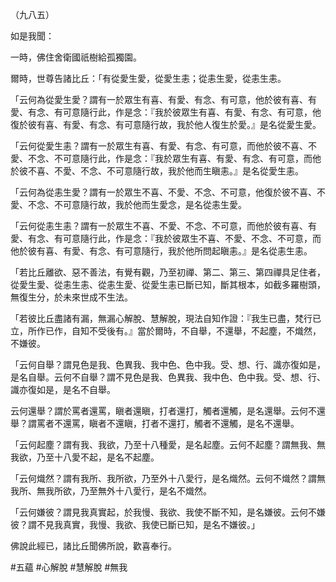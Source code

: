 （九八五）

如是我聞：

一時，佛住舍衛國祇樹給孤獨園。

爾時，世尊告諸比丘：「有從愛生愛，從愛生恚；從恚生愛，從恚生恚。

「云何為從愛生愛？謂有一於眾生有喜、有愛、有念、有可意，他於彼有喜、有愛、有念、有可意隨行此，作是念：『我於彼眾生有喜、有愛、有念、有可意，他復於彼有喜、有愛、有念、有可意隨行故，我於他人復生於愛。』是名從愛生愛。

「云何從愛生恚？謂有一於眾生有喜、有愛、有念、有可意，而他於彼不喜、不愛、不念、不可意隨行此，作是念：『我於眾生有喜、有愛、有念、有可意，而他於彼不喜、不愛、不念、不可意隨行故，我於他而生瞋恚。』是名從愛生恚。

「云何為從恚生愛？謂有一於眾生不喜、不愛、不念、不可意，他復於彼不喜、不愛、不念、不可意隨行故，我於他而生愛念，是名從恚生愛。

「云何從恚生恚？謂有一於眾生不喜、不愛、不念、不可意，而他於彼有喜、有愛、有念、有可意隨行此，作是念：『我於彼眾生不喜、不愛、不念、不可意，而他於彼有喜、有愛、有念、有可意隨行，我於他所問起瞋恚。』是名從恚生恚。

「若比丘離欲、惡不善法，有覺有觀，乃至初禪、第二、第三、第四禪具足住者，從愛生愛、從恚生恚、從恚生愛、從愛生恚已斷已知，斷其根本，如截多羅樹頭，無復生分，於未來世成不生法。

「若彼比丘盡諸有漏，無漏心解脫、慧解脫，現法自知作證：『我生已盡，梵行已立，所作已作，自知不受後有。』當於爾時，不自舉，不還舉，不起塵，不熾然，不嫌彼。

「云何自舉？謂見色是我、色異我、我中色、色中我。受、想、行、識亦復如是，是名自舉。云何不自舉？謂不見色是我、色異我、我中色、色中我。受、想、行、識亦復如是，是名不自舉。

云何還舉？謂於罵者還罵，瞋者還瞋，打者還打，觸者還觸，是名還舉。云何不還舉？謂罵者不還罵，瞋者不還瞋，打者不還打，觸者不還觸，是名不還舉。

「云何起塵？謂有我、我欲，乃至十八種愛，是名起塵。云何不起塵？謂無我、無我欲，乃至十八愛不起，是名不起塵。

「云何熾然？謂有我所、我所欲，乃至外十八愛行，是名熾然。云何不熾然？謂無我所、無我所欲，乃至無外十八愛行，是名不熾然。

「云何嫌彼？謂見我真實起，於我慢、我欲、我使不斷不知，是名嫌彼。云何不嫌彼？謂不見我真實，我慢、我欲、我使已斷已知，是名不嫌彼。」

佛說此經已，諸比丘聞佛所說，歡喜奉行。



#五蘊
#心解脫
#慧解脫
#無我
